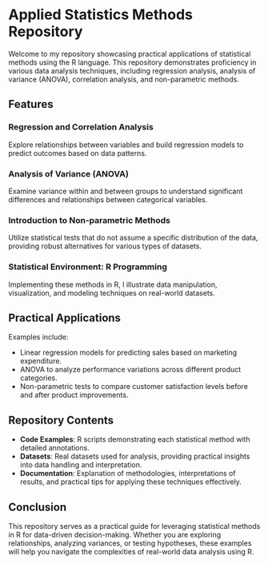# Applied Statistics Methods Repository

Welcome to my repository showcasing practical applications of statistical methods using the R language. This repository demonstrates proficiency in various data analysis techniques, including regression analysis, analysis of variance (ANOVA), correlation analysis, and non-parametric methods.

## Features

### Regression and Correlation Analysis

Explore relationships between variables and build regression models to predict outcomes based on data patterns.

### Analysis of Variance (ANOVA)

Examine variance within and between groups to understand significant differences and relationships between categorical variables.

### Introduction to Non-parametric Methods

Utilize statistical tests that do not assume a specific distribution of the data, providing robust alternatives for various types of datasets.

### Statistical Environment: R Programming

Implementing these methods in R, I illustrate data manipulation, visualization, and modeling techniques on real-world datasets.

## Practical Applications

Examples include:
- Linear regression models for predicting sales based on marketing expenditure.
- ANOVA to analyze performance variations across different product categories.
- Non-parametric tests to compare customer satisfaction levels before and after product improvements.

## Repository Contents

- **Code Examples**: R scripts demonstrating each statistical method with detailed annotations.
- **Datasets**: Real datasets used for analysis, providing practical insights into data handling and interpretation.
- **Documentation**: Explanation of methodologies, interpretations of results, and practical tips for applying these techniques effectively.

## Conclusion

This repository serves as a practical guide for leveraging statistical methods in R for data-driven decision-making. Whether you are exploring relationships, analyzing variances, or testing hypotheses, these examples will help you navigate the complexities of real-world data analysis using R.
